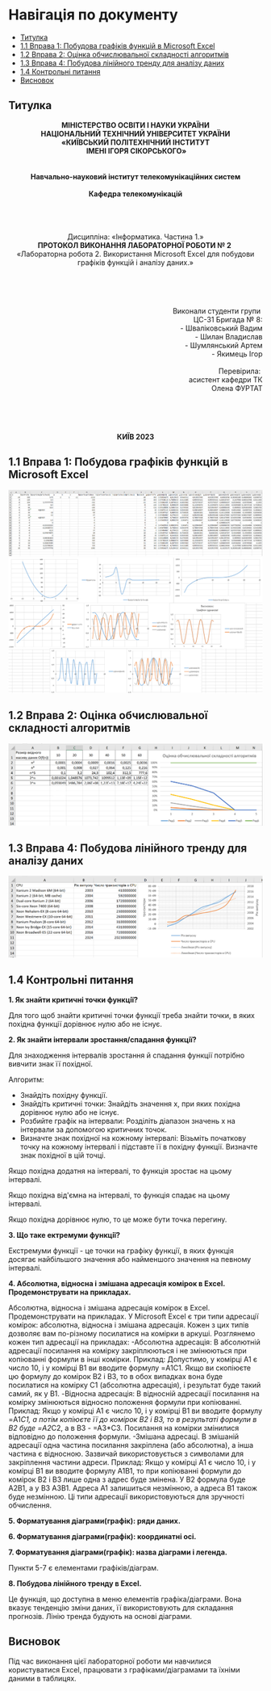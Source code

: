 # Навігація по документу
- [Титулка](#титулка)
- [1.1 Вправа 1: Побудова графiкiв функцiй в Microsoft Excel](#11-вправа-1-побудова-графiкiв-функцiй-в-microsoft-excel)
- [1.2 Вправа 2: Оцiнка обчислювальної складностi алгоритмiв](#12-вправа-2-оцiнка-обчислювальної-складностi-алгоритмiв)
- [1.3 Вправа 4: Побудова лiнiйного тренду для аналiзу даних](#13-вправа-4-побудова-лiнiйного-тренду-для-аналiзу-даних)
- [1.4 Контрольнi питання](#14-контрольнi-питання)
- [Висновок](#висновок)
## Титулка
<p align="center"><strong>МІНІСТЕРСТВО ОСВІТИ І НАУКИ УКРАЇНИ
<br>НАЦІОНАЛЬНИЙ ТЕХНІЧНИЙ УНІВЕРСИТЕТ УКРАЇНИ
<br>«КИЇВСЬКИЙ ПОЛІТЕХНІЧНИЙ ІНСТИТУТ
<br> ІМЕНІ ІГОРЯ СІКОРСЬКОГО»
<br><br><br>Навчально-науковий інститут телекомунікаційних систем
<br><br>Кафедра телекомунікацій</strong>
<br><br><br><br><br>Дисципліна: «Інформатика. Частина 1.»
<br><strong>ПРОТОКОЛ ВИКОНАННЯ ЛАБОРАТОРНОЇ РОБОТИ № 2</strong> 
<br>«Лабораторна робота 2. Використання Microsoft Excel для побудови графiкiв функцiй i аналiзу даних.»</p align="center">
<br><br><br><p align="right">Виконали студенти групи 
<br>ЦС-31 Бригада № 8:
<br>- Шваліковський Вадим
<br>- Шилан Владислав
<br>- Шумлянський Артем
<br>- Якимець Ігор
<br><br>Перевірила: 
<br>асистент кафедри ТК 
<br>Олена ФУРТАТ</p>
<br><br><br><p align="center"><strong>КИЇВ 2023</strong></p align="center">

## 1.1 Вправа 1: Побудова графiкiв функцiй в Microsoft Excel
![таблиця 1](таблиця1.png) 
![графіки 1](графіки1.png)
## 1.2 Вправа 2: Оцiнка обчислювальної складностi алгоритмiв
![таблиця2 і графік2](таблиця2+графік2.png)
## 1.3 Вправа 4: Побудова лiнiйного тренду для аналiзу даних
![таблиця3 і графік3](таблиця3+графік3.png)
## 1.4 Контрольнi питання
**1. Як знайти критичнi точки функцiї?**

Для того щоб знайти критичні точки функції треба знайти точки, в яких похідна функції дорівнює нулю або не існує.

**2. Як знайти iнтервали зростання/спадання функцiї?**

Для знаходження інтервалів зростання й спадання функції потрібно вивчити знак її похідної. 

Алгоритм:
- Знайдіть похідну функції.
- Знайдіть критичні точки: Знайдіть значення x, при яких похідна дорівнює нулю або не існує. 
- Розбийте графік на інтервали: Розділіть діапазон значень x на інтервали за допомогою критичних точок. 
- Визначте знак похідної на кожному інтервалі: Візьміть початкову точку на кожному інтервалі і підставте її в похідну функції. Визначте знак похідної в цій точці.
 
 Якщо похідна додатня на інтервалі, то функція зростає на цьому інтервалі.
 
 Якщо похідна від'ємна на інтервалі, то функція спадає на цьому інтервалі.
 
 Якщо похідна дорівнює нулю, то це може бути точка перегину.

**3. Що таке ектремуми функцiї?**

Екстремуми функції - це точки на графіку функції, в яких функція досягає найбільшого значення або найменшого значення на певному інтервалі.

**4. Абсолютна, вiдносна i змiшана адресацiя комiрок в Excel. Продемонструвати на
прикладах.**

Абсолютна, вiдносна i змiшана адресацiя комiрок в Excel. Продемонструвати на
прикладах. У Microsoft Excel є три типи адресації комірок: абсолютна, відносна і змішана адресація. Кожен з цих типів дозволяє вам по-різному посилатися на комірки в аркуші. Розглянемо кожен тип адресації на прикладах:
-Абсолютна адресація: В абсолютній адресації посилання на комірку закріплюються і не змінюються при копіюванні формули в інші комірки. Приклад: Допустимо, у комірці A1 є число 10, і у комірці B1 ви вводите формулу =A1C1. Якщо ви скопіюєте цю формулу до комірок B2 і B3, то в обох випадках вона буде посилатися на комірку C1 (абсолютна адресація), і результат буде такий самий, як у B1.
-Відносна адресація: В відносній адресації посилання на комірку змінюються відносно положення формули при копіюванні. Приклад: Якщо у комірці A1 є число 10, і у комірці B1 ви вводите формулу =A1*C1, а потім копіюєте її до комірок B2 і B3, то в результаті формули в B2 буде =A2*C2, а в B3 - =A3*C3. Посилання на комірки змінилися відповідно до положення формули.
-Змішана адресаці. В змішаній адресації одна частина посилання закріплена (або абсолютна), а інша частина є відносною. Зазвичай використовується з символами  для закріплення частини адреси. Приклад: Якщо у комірці A1 є число 10, і у комірці B1 ви вводите формулу A1B1, то при копіюванні формули до комірок B2 і B3 лише одна з адрес буде змінена. У B2 формула буде A2B1, а у B3 A3B1. Адреса A1 залишиться незмінною, а адреса B1 також буде незмінною.
Ці типи адресації використовуються для зручності обчислення.

**5. Форматування дiаграми(графiк): ряди даних.**

**6. Форматування дiаграми(графiк): координатнi осi.**

**7. Форматування дiаграми(графiк): назва дiаграми i легенда.**

Пункти 5-7 є елементами графіків/діаграм.

**8. Побудова лiнiйного тренду в Excel.**
 
 Це функція, що доступна в меню елементів графіка/діаграми. Вона вказує тенденцію зміни даних, її використовують для складання прогнозів. Лінію тренда будують на основі діаграми.
 ## Висновок
 Під час виконання цієї лабораторної роботи ми навчилися користуватися Excel, працювати з графіками/діаграмами та їхніми даними в таблицях.